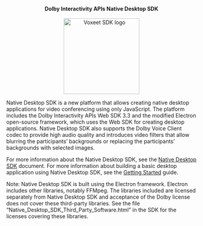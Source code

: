 <p align="center">
  <b>Dolby Interactivity APIs Native Desktop SDK</b><br><br>
  <img src="https://cdn.dolby.io/wp-content/uploads/2020/05/Dolbyio-white-horizontal-e1589344433251.jpg" alt="Voxeet SDK logo" title="Voxeet SDK logo" width="200"/>
</p>


Native Desktop SDK is a new platform that allows creating native desktop applications for video conferencing using only JavaScript. The platform includes the Dolby Interactivity APIs Web SDK 3.3 and the modified Electron open-source framework, which uses the Web SDK for creating desktop applications. Native Desktop SDK also supports the Dolby Voice Client codec to provide high audio quality and introduces video filters that allow blurring the participants’ backgrounds or replacing the participants’ backgrounds with selected images.

For more information about the Native Desktop SDK, see the [Native Desktop SDK](https://docs.dolby.io/interactivity/docs/native-desktop-sdk) document.
For more information about building a basic desktop application using Native Desktop SDK, see the [Getting Started](https://docs.dolby.io/interactivity/docs/getting-started-with-nds) guide.

Note: Native Desktop SDK is built using the Electron framework. Electron includes other libraries, notably FFMpeg. The libraries included are licensed separately from Native Desktop SDK and acceptance of the Dolby license does not cover these third-party libraries. See the file “Native_Desktop_SDK_Third_Party_Software.html” in the SDK for the licenses covering these libraries.